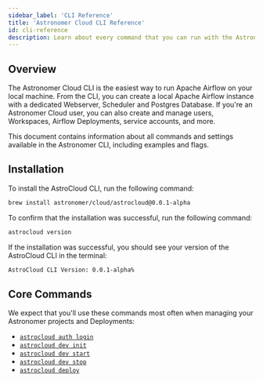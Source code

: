 ```yaml
---
sidebar_label: 'CLI Reference'
title: 'Astronomer Cloud CLI Reference'
id: cli-reference
description: Learn about every command that you can run with the Astronomer Cloud CLI.
---
```


## Overview

The Astronomer Cloud CLI is the easiest way to run Apache Airflow on your local machine. From the CLI, you can create a local Apache Airflow instance with a dedicated Webserver, Scheduler and Postgres Database. If you're an Astronomer Cloud user, you can also create and manage users, Workspaces, Airflow Deployments, service accounts, and more.

This document contains information about all commands and settings available in the Astronomer CLI, including examples and flags.

## Installation

To install the AstroCloud CLI, run the following command:

```sh
brew install astronomer/cloud/astrocloud@0.0.1-alpha
```

To confirm that the installation was successful, run the following command:

```sh
astrocloud version
```

If the installation was successful, you should see your version of the AstroCloud CLI in the terminal:

```sh
AstroCloud CLI Version: 0.0.1-alpha%
```

## Core Commands

We expect that you'll use these commands most often when managing your Astronomer projects and Deployments:

- [`astrocloud auth login`](cli-reference/astrocloud-auth-login.md)
- [`astrocloud dev init`](cli-reference/astrocloud-dev-init.md)
- [`astrocloud dev start`](cli-reference/astrocloud-dev-start.md)
- [`astrocloud dev stop`](cli-reference/astrocloud-dev-stop.md)
- [`astrocloud deploy`](cli-reference/astrocloud-deploy.md)

